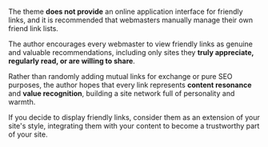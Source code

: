 The theme **does not provide** an online application interface for friendly links, and it is recommended that webmasters manually manage their own friend link lists.

The author encourages every webmaster to view friendly links as genuine and valuable recommendations, including only sites they **truly appreciate, regularly read, or are willing to share**.

Rather than randomly adding mutual links for exchange or pure SEO purposes, the author hopes that every link represents **content resonance** and **value recognition**, building a site network full of personality and warmth.

If you decide to display friendly links, consider them as an extension of your site's style, integrating them with your content to become a trustworthy part of your site.
